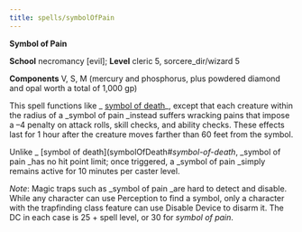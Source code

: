 ```yaml
---
title: spells/symbolOfPain
---
```

 **Symbol of Pain**

**School** necromancy [evil]; **Level** cleric 5, sorcere_dir/wizard 5

**Components** V, S, M (mercury and phosphorus, plus powdered diamond and opal worth a total of 1,000 gp)

This spell functions like _ [symbol of death](symbolOfDeath#_symbol-of-death)_, except that each creature within the radius of a _symbol of pain _instead suffers wracking pains that impose a –4 penalty on attack rolls, skill checks, and ability checks. These effects last for 1 hour after the creature moves farther than 60 feet from the symbol.

Unlike _ [symbol of death](symbolOfDeath#_symbol-of-death_, _symbol of pain _has no hit point limit; once triggered, a _symbol of pain _simply remains active for 10 minutes per caster level.

_Note_: Magic traps such as _symbol of pain _are hard to detect and disable. While any character can use Perception to find a symbol, only a character with the trapfinding class feature can use Disable Device to disarm it. The DC in each case is 25 + spell level, or 30 for _symbol of pain_.

